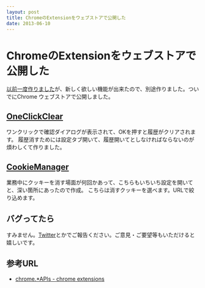 ```yaml
---
layout: post
title: ChromeのExtensionをウェブストアで公開した
date: 2013-06-10
---
```


# ChromeのExtensionをウェブストアで公開した

[以前一度作りました](/posts/2013/history-clear-chrome-extension.html)が、新しく欲しい機能が出来たので、別途作りました。ついでにChrome ウェブストアで公開しました。

## [OneClickClear](https://chrome.google.com/webstore/detail/oneclickclear/ohhopklkkjljpjhenigiablpgooanpjb)

ワンクリックで確認ダイアログが表示されて、OKを押すと履歴がクリアされます。
履歴消すためには設定タブ開いて、履歴開いてとしなければならないのが煩わしくて作りました。

## [CookieManager](https://chrome.google.com/webstore/detail/cookiemanager/ecnfgpebfncdeoomhpbfcbnamhkcmgjf)

業務中にクッキーを消す場面が何回かあって、こちらもいちいち設定を開いてと、深い箇所にあったので作成。
こちらは消すクッキーを選べます。URLで絞り込めます。

## バグってたら

すみません。[Twitter](http://twitter.com/1000ch)とかでご報告ください。ご意見・ご要望等もいただけると嬉しいです。

## 参考URL

- [chrome.*APIs - chrome extensions](http://developer.chrome.com/extensions/api_index.html)